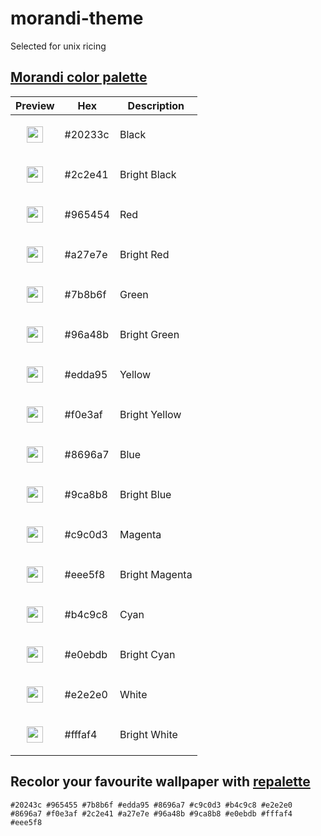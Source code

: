 # morandi-theme
Selected for unix ricing

## [Morandi color palette](https://github.com/ThePatrickStar/morandi_color_palette)

<table>
  <thead>
    <tr>
      <th>Preview</th>
      <th>Hex</th>
      <th>Description</th>
    </tr>
  </thead>
  <tbody>
    <tr>
      <td><p align="center"><img src="https://via.placeholder.com/120/20233c/000000?text=" width="26" height="26" align="center"></p></td>
      <td>#20233c</td>
      <td>Black</td>
    </tr>
    <tr>
      <td><p align="center"><img src="https://via.placeholder.com/120/2c2e41/000000?text=" width="26" height="26" align="center"></p></td>
      <td>#2c2e41</td>
      <td>Bright Black</td>
    </tr>
    <tr>
      <td><p align="center"><img src="https://via.placeholder.com/120/965454/000000?text=" width="26" height="26" align="center"></p></td>
      <td>#965454</td>
      <td>Red</td>
    </tr>
    <tr>
      <td><p align="center"><img src="https://via.placeholder.com/120/a27e7e/000000?text=" width="26" height="26" align="center"></p></td>
      <td>#a27e7e</td>
      <td>Bright Red</td>
    </tr>
    <tr>
      <td><p align="center"><img src="https://via.placeholder.com/120/7b8b6f/000000?text=" width="26" height="26" align="center"></p></td>
      <td>#7b8b6f</td>
      <td>Green</td>
    </tr>
    <tr>
      <td><p align="center"><img src="https://via.placeholder.com/120/96a48b/000000?text=" width="26" height="26" align="center"></p></td>
      <td>#96a48b</td>
      <td>Bright Green</td>
    </tr>
    <tr>
      <td><p align="center"><img src="https://via.placeholder.com/120/edda95/000000?text=" width="26" height="26" align="center"></p></td>
      <td>#edda95</td>
      <td>Yellow</td>
    </tr>
    <tr>
      <td><p align="center"><img src="https://via.placeholder.com/120/f0e3af/000000?text=" width="26" height="26" align="center"></p></td>
      <td>#f0e3af</td>
      <td>Bright Yellow</td>
    </tr>
    <tr>
      <td><p align="center"><img src="https://via.placeholder.com/120/8696a7/000000?text=" width="26" height="26" align="center"></p></td>
      <td>#8696a7</td>
      <td>Blue</td>
    </tr>
    <tr>
      <td><p align="center"><img src="https://via.placeholder.com/120/9ca8b8/000000?text=" width="26" height="26" align="center"></p></td>
      <td>#9ca8b8</td>
      <td>Bright Blue</td>
    </tr>
    <tr>
      <td><p align="center"><img src="https://via.placeholder.com/120/c9c0d3/000000?text=" width="26" height="26" align="center"></p></td>
      <td>#c9c0d3</td>
      <td>Magenta</td>
    </tr>
    <tr>
      <td><p align="center"><img src="https://via.placeholder.com/120/eee5f8/000000?text=" width="26" height="26" align="center"></p></td>
      <td>#eee5f8</td>
      <td>Bright Magenta</td>
    </tr>
    <tr>
      <td><p align="center"><img src="https://via.placeholder.com/120/b4c9c8/000000?text=" width="26" height="26" align="center"></p></td>
      <td>#b4c9c8</td>
      <td>Cyan</td>
    </tr>
    <tr>
      <td><p align="center"><img src="https://via.placeholder.com/120/e0ebdb/000000?text=" width="26" height="26" align="center"></p></td>
      <td>#e0ebdb</td>
      <td>Bright Cyan</td>
    </tr>
    <tr>
      <td><p align="center"><img src="https://via.placeholder.com/120/e2e2e0/000000?text=" width="26" height="26" align="center"></p></td>
      <td>#e2e2e0</td>
      <td>White</td>
    </tr>
    <tr>
      <td><p align="center"><img src="https://via.placeholder.com/120/fffaf4/000000?text=" width="26" height="26" align="center"></p></td>
      <td>#fffaf4</td>
      <td>Bright White</td>
    </tr>
  </tbody>
</table>

## Recolor your favourite wallpaper with [repalette](https://github.com/ziap/repalette)

`
#20243c
#965455
#7b8b6f
#edda95
#8696a7
#c9c0d3
#b4c9c8
#e2e2e0
#8696a7
#f0e3af
#2c2e41
#a27e7e
#96a48b
#9ca8b8
#e0ebdb
#fffaf4
#eee5f8
`
